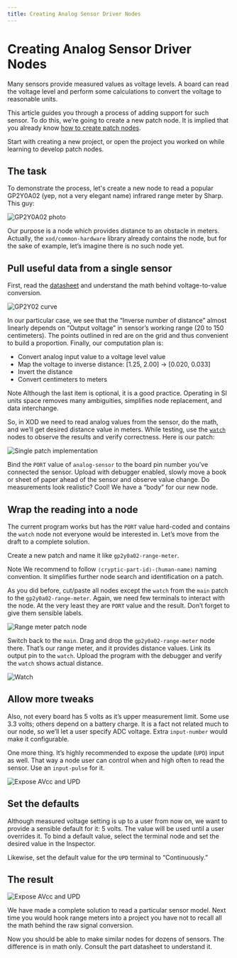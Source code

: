 ```yaml
---
title: Creating Analog Sensor Driver Nodes
---
```


# Creating Analog Sensor Driver Nodes

Many sensors provide measured values as voltage levels. A board can read the
voltage level and perform some calculations to convert the voltage to reasonable
units.

This article guides you through a process of adding support for such sensor. To
do this, we’re going to create a new patch node. It is implied that you already
know [how to create patch nodes](../nodes-for-xod-in-xod/).

Start with creating a new project, or open the project you worked on while
learning to develop patch nodes.

## The task

To demonstrate the process, let's create a new node to read a popular GP2Y0A02
(yep, not a very elegant name) infrared range meter by Sharp. This guy:

![GP2Y0A02 photo](./gp2y0a02.jpg)

Our purpose is a node which provides distance to an obstacle in meters.
Actually, the `xod/common-hardware` library already contains the node, but for
the sake of example, let’s imagine there is no such node yet.

## Pull useful data from a single sensor

First, read the [datasheet](./gp2y0a02-datasheet.pdf) and understand the math
behind voltage-to-value conversion.

![GP2Y02 curve](./gp2y0a02-curve.png)

In our particular case, we see that the “Inverse number of distance” almost
linearly depends on “Output voltage” in sensor’s working range (20 to 150
centimeters). The points outlined in red are on the grid and thus convenient to
build a proportion. Finally, our computation plan is:

- Convert analog input value to a voltage level value
- Map the voltage to inverse distance: [1.25, 2.00] → [0.020, 0.033]
- Invert the distance
- Convert centimeters to meters

<div class="ui segment note">
<span class="ui ribbon label">Note</span>
Although the last item is optional, it is a good practice. Operating in SI
units space removes many ambiguities, simplifies node replacement, and data
interchange.
</div>

So, in XOD we need to read analog values from the sensor, do the math, and we’ll
get desired distance value in meters. While testing, use the
[`watch`](/libs/xod/core/watch/) nodes to observe the results and verify
correctness. Here is our patch:

![Single patch implementation](./step1.patch.png)

Bind the `PORT` value of `analog-sensor` to the board pin number you’ve
connected the sensor. Upload with debugger enabled, slowly move a book or sheet
of paper ahead of the sensor and observe value change. Do measurements look
realistic? Cool! We have a “body” for our new node.

## Wrap the reading into a node

The current program works but has the `PORT` value hard-coded and contains the
`watch` node not everyone would be interested in. Let’s move from the draft to a
complete solution.

Create a new patch and name it like `gp2y0a02-range-meter`.

<div class="ui segment note">
<span class="ui ribbon label">Note</span>
We recommend to follow <code>⟨cryptic-part-id⟩-⟨human-name⟩</code> naming convention. It
simplifies further node search and identification on a patch.
</div>

As you did before, cut/paste all nodes except the `watch` from the `main` patch
to the `gp2y0a02-range-meter`. Again, we need few terminals to interact with the
node. At the very least they are `PORT` value and the result. Don’t forget to
give them sensible labels.

![Range meter patch node](./step2a.patch.png)

Switch back to the `main`. Drag and drop the `gp2y0a02-range-meter` node there.
That’s our range meter, and it provides distance values. Link its output pin to
the `watch`. Upload the program with the debugger and verify the `watch` shows
actual distance.

![Watch](./step2b.gif)

## Allow more tweaks

Also, not every board has 5 volts as it’s upper measurement limit. Some use 3.3
volts; others depend on a battery charge. It is a fact not related much to our
node, so we’ll let a user specify ADC voltage. Extra `input-number` would make
it configurable.

One more thing. It’s highly recommended to expose the update (`UPD`) input as
well. That way a node user can control when and high often to read the sensor.
Use an `input-pulse` for it.

![Expose AVcc and UPD](./step3a.patch.png)

## Set the defaults

Although measured voltage setting is up to a user from now on, we want to
provide a sensible default for it: 5 volts. The value will be used until a user
overrides it. To bind a default value, select the terminal node and set the
desired value in the Inspector.

Likewise, set the default value for the `UPD` terminal to “Continuously.”

## The result

![Expose AVcc and UPD](./step3b.patch.png)

We have made a complete solution to read a particular sensor model. Next time
you would hook range meters into a project you have not to recall all the math
behind the raw signal conversion.

Now you should be able to make similar nodes for dozens of sensors. The
difference is in math only. Consult the part datasheet to understand it.
